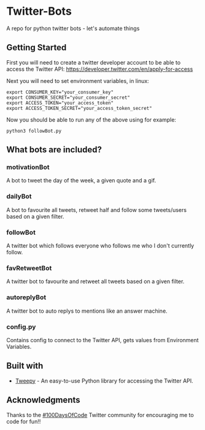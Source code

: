 # Twitter-Bots
A repo for python twitter bots - let's automate things

## Getting Started
First you will need to create a twitter developer account to be able to access 
the Twitter API: https://developer.twitter.com/en/apply-for-access

Next you will need to set environment variables, in linux:
```
export CONSUMER_KEY="your_consumer_key"
export CONSUMER_SECRET="your_consumer_secret"
export ACCESS_TOKEN="your_access_token"
export ACCESS_TOKEN_SECRET="your_access_token_secret" 
```

Now you should be able to run any of the above using for example:
```
python3 followBot.py
```

## What bots are included?

### motivationBot
A bot to tweet the day of the week, a given quote and a gif.

### dailyBot
A bot to favourite all tweets, retweet half and follow some tweets/users based 
on a given filter.

### followBot
A twitter bot which follows everyone who follows me who I don't currently follow.

### favRetweetBot
A twitter bot to favourite and retweet all tweets based on a given filter.

### autoreplyBot
A twitter bot to auto replys to mentions like an answer machine.

### config.py
Contains config to connect to the Twitter API, gets values from Environment 
Variables.


## Built with

* [Tweepy](https://www.tweepy.org/) - An easy-to-use Python library for 
accessing the Twitter API.

## Acknowledgments

Thanks to the [#100DaysOfCode](https://twitter.com/search?q=%23100daysOfCode&src=hashtag_click)
 Twitter community for encouraging me to code for fun!!